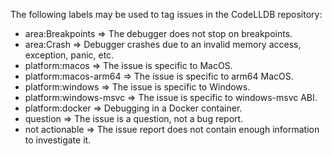 The following labels may be used to tag issues in the CodeLLDB repository:
- area:Breakpoints => The debugger does not stop on breakpoints.
- area:Crash => Debugger crashes due to an invalid memory access, exception, panic, etc.
- platform:macos => The issue is specific to MacOS.
- platform:macos-arm64 => The issue is specific to arm64 MacOS.
- platform:windows => The issue is specific to Windows.
- platform:windows-msvc => The issue is specific to windows-msvc ABI.
- platform:docker => Debugging in a Docker container.
- question => The issue is a question, not a bug report.
- not actionable => The issue report does not contain enough information to investigate it.
